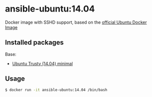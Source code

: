 # ansible-ubuntu:14.04
Docker image with SSHD support, based on the [official Ubuntu Docker Image](https://registry.hub.docker.com/_/ubuntu/)

## Installed packages

Base:

- [Ubuntu Trusty (14.04) minimal](http://packages.ubuntu.com/trusty/ubuntu-minimal)

## Usage

```bash
$ docker run -it ansible-ubuntu:14.04 /bin/bash
```

